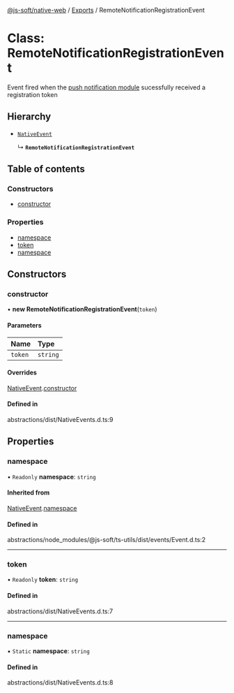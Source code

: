 [@js-soft/native-web](../README.md) / [Exports](../modules.md) / RemoteNotificationRegistrationEvent

# Class: RemoteNotificationRegistrationEvent

Event fired when the [push notification module](./INativePushNotification.md) sucessfully received a registration token

## Hierarchy

-   [`NativeEvent`](NativeEvent.md)

    ↳ **`RemoteNotificationRegistrationEvent`**

## Table of contents

### Constructors

-   [constructor](RemoteNotificationRegistrationEvent.md#constructor)

### Properties

-   [namespace](RemoteNotificationRegistrationEvent.md#namespace)
-   [token](RemoteNotificationRegistrationEvent.md#token)
-   [namespace](RemoteNotificationRegistrationEvent.md#namespace)

## Constructors

### constructor

• **new RemoteNotificationRegistrationEvent**(`token`)

#### Parameters

| Name    | Type     |
| :------ | :------- |
| `token` | `string` |

#### Overrides

[NativeEvent](NativeEvent.md).[constructor](NativeEvent.md#constructor)

#### Defined in

abstractions/dist/NativeEvents.d.ts:9

## Properties

### namespace

• `Readonly` **namespace**: `string`

#### Inherited from

[NativeEvent](NativeEvent.md).[namespace](NativeEvent.md#namespace)

#### Defined in

abstractions/node_modules/@js-soft/ts-utils/dist/events/Event.d.ts:2

---

### token

• `Readonly` **token**: `string`

#### Defined in

abstractions/dist/NativeEvents.d.ts:7

---

### namespace

▪ `Static` **namespace**: `string`

#### Defined in

abstractions/dist/NativeEvents.d.ts:8
